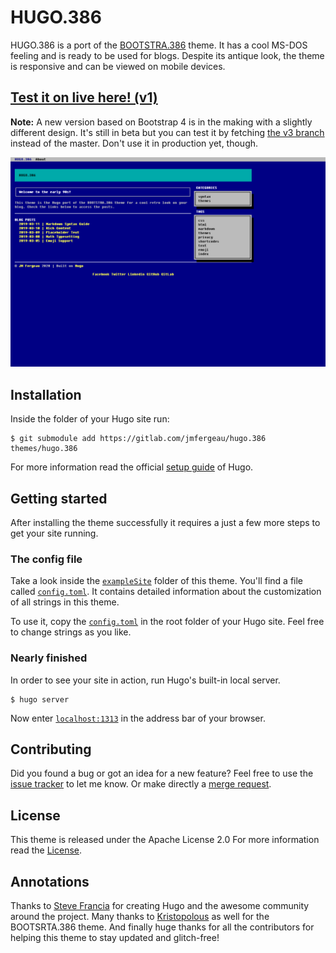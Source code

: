 # HUGO.386
HUGO.386 is a port of the [BOOTSTRA.386](//github.com/kristopolous/BOOTSTRA.386) theme. It has a cool MS-DOS feeling and is ready to be used for blogs. Despite its antique look, the theme is responsive and can be viewed on mobile devices.

## [Test it on live here! (v1)](//maxlefou.gitlab.io/hugo.386-test/)

**Note:** A new version based on Bootstrap 4 is in the making with a slightly different design. It's still in beta but you can test it by fetching [the v3 branch](https://gitlab.com/jmfergeau/hugo.386/-/tree/v3) instead of the master. Don't use it in production yet, though.

![Example of Hugo blog with the theme](images/screenshot.png)

## Installation
Inside the folder of your Hugo site run:

    $ git submodule add https://gitlab.com/jmfergeau/hugo.386 themes/hugo.386

For more information read the official [setup guide](//gohugo.io/overview/installing/) of Hugo.


## Getting started

After installing the theme successfully it requires a just a few more steps to get your site running.


### The config file

Take a look inside the [`exampleSite`](//gitlab.com/jmfergeau/hugo.386/tree/master/exampleSite) folder of this theme. You'll find a file called [`config.toml`](//gitlab.com/jmfergeau/hugo.386/blob/master/exampleSite/config.toml).
It contains detailed information about the customization of all strings in this theme. 

To use it, copy the [`config.toml`](//gitlab.com/jmfergeau/hugo.386/blob/master/exampleSite/config.toml) in the root folder of your Hugo site. Feel free to change strings as you like.


### Nearly finished

In order to see your site in action, run Hugo's built-in local server. 

    $ hugo server

Now enter [`localhost:1313`](http://localhost:1313) in the address bar of your browser.


## Contributing

Did you found a bug or got an idea for a new feature? Feel free to use the [issue tracker](//gitlab.com/jmfergeau/hugo.386/issues) to let me know. Or make directly a [merge request](//gitlab.com/jmfergeau/hugo.386/pulls).


## License

This theme is released under the Apache License 2.0 For more information read the [License](//github.com/digitalcraftsman/hugo-freelancer-theme/blob/master/LICENSE).


## Annotations

Thanks to [Steve Francia](//github.com/spf13) for creating Hugo and the awesome community around the project. Many thanks to [Kristopolous](//github.com/kristopolous) as well for the BOOTSRTA.386 theme. And finally huge thanks for all the contributors for helping this theme to stay updated and glitch-free!
